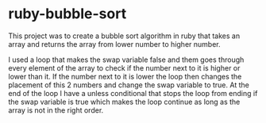 # ruby-bubble-sort

This project was to create a bubble sort algorithm in ruby that takes an array and returns the array from lower number to higher number.

I used a loop that makes the swap variable false and them goes through every element of the array to check if the number next to it is higher or lower than it. If the number next to it is lower the loop then changes the placement of this 2 numbers and change the swap variable to true. At the end of the loop I have a unless conditional that stops the loop from ending if the swap variable is true which makes the loop continue as long as the array is not in the right order.